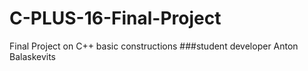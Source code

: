 # C-PLUS-16-Final-Project
Final Project on C++ basic constructions
###student developer Anton Balaskevits

